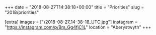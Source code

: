 +++
date = "2018-08-27T14:38:18+00:00"
title = "Priorities"
slug = "2018/priorities"

[extra]
images = ["/2018-08-27_14-38-18_UTC.jpg"]
instagram = "https://instagram.com/p/Bm_Gg4fjC1L"
location = "Aberystwyth"
+++
